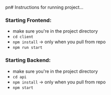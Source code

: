 pn# Instructions for running project...


### Starting Frontend:

* make sure you're in the project directory
* `cd client`
* `npm install` -> only when you pull from repo
* `npm run start`

### Starting Backend:

* make sure you're in the project directory
* `cd api`
* `npm install` -> only when you pull from repo
* `npm start`